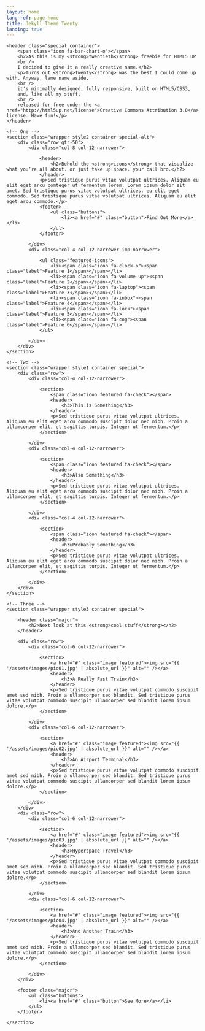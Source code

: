 ```yaml
---
layout: home
lang-ref: page-home
title: Jekyll Theme Twenty
landing: true
---
```

<!-- Main -->
<article id="main">

    <header class="special container">
        <span class="icon fa-bar-chart-o"></span>
        <h2>As this is my <strong>twentieth</strong> freebie for HTML5 UP
        <br />
        I decided to give it a really creative name.</h2>
        <p>Turns out <strong>Twenty</strong> was the best I could come up with. Anyway, lame name aside,
        <br />
        it's minimally designed, fully responsive, built on HTML5/CSS3,
        and, like all my stuff,
        <br />
        released for free under the <a href="http://html5up.net/license">Creative Commons Attribution 3.0</a> license. Have fun!</p>
    </header>

    <!-- One -->
    <section class="wrapper style2 container special-alt">
        <div class="row gtr-50">
            <div class="col-8 col-12-narrower">

                <header>
                    <h2>Behold the <strong>icons</strong> that visualize what you’re all about. or just take up space. your call bro.</h2>
                </header>
                <p>Sed tristique purus vitae volutpat ultrices. Aliquam eu elit eget arcu comteger ut fermentum lorem. Lorem ipsum dolor sit amet. Sed tristique purus vitae volutpat ultrices. eu elit eget commodo. Sed tristique purus vitae volutpat ultrices. Aliquam eu elit eget arcu commodo.</p>
                <footer>
                    <ul class="buttons">
                        <li><a href="#" class="button">Find Out More</a></li>
                    </ul>
                </footer>

            </div>
            <div class="col-4 col-12-narrower imp-narrower">

                <ul class="featured-icons">
                    <li><span class="icon fa-clock-o"><span class="label">Feature 1</span></span></li>
                    <li><span class="icon fa-volume-up"><span class="label">Feature 2</span></span></li>
                    <li><span class="icon fa-laptop"><span class="label">Feature 3</span></span></li>
                    <li><span class="icon fa-inbox"><span class="label">Feature 4</span></span></li>
                    <li><span class="icon fa-lock"><span class="label">Feature 5</span></span></li>
                    <li><span class="icon fa-cog"><span class="label">Feature 6</span></span></li>
                </ul>

            </div>
        </div>
    </section>

    <!-- Two -->
    <section class="wrapper style1 container special">
        <div class="row">
            <div class="col-4 col-12-narrower">

                <section>
                    <span class="icon featured fa-check"></span>
                    <header>
                        <h3>This is Something</h3>
                    </header>
                    <p>Sed tristique purus vitae volutpat ultrices. Aliquam eu elit eget arcu commodo suscipit dolor nec nibh. Proin a ullamcorper elit, et sagittis turpis. Integer ut fermentum.</p>
                </section>

            </div>
            <div class="col-4 col-12-narrower">

                <section>
                    <span class="icon featured fa-check"></span>
                    <header>
                        <h3>Also Something</h3>
                    </header>
                    <p>Sed tristique purus vitae volutpat ultrices. Aliquam eu elit eget arcu commodo suscipit dolor nec nibh. Proin a ullamcorper elit, et sagittis turpis. Integer ut fermentum.</p>
                </section>

            </div>
            <div class="col-4 col-12-narrower">

                <section>
                    <span class="icon featured fa-check"></span>
                    <header>
                        <h3>Probably Something</h3>
                    </header>
                    <p>Sed tristique purus vitae volutpat ultrices. Aliquam eu elit eget arcu commodo suscipit dolor nec nibh. Proin a ullamcorper elit, et sagittis turpis. Integer ut fermentum.</p>
                </section>

            </div>
        </div>
    </section>

    <!-- Three -->
    <section class="wrapper style3 container special">

        <header class="major">
            <h2>Next look at this <strong>cool stuff</strong></h2>
        </header>

        <div class="row">
            <div class="col-6 col-12-narrower">

                <section>
                    <a href="#" class="image featured"><img src="{{ '/assets/images/pic01.jpg' | absolute_url }}" alt="" /></a>
                    <header>
                        <h3>A Really Fast Train</h3>
                    </header>
                    <p>Sed tristique purus vitae volutpat commodo suscipit amet sed nibh. Proin a ullamcorper sed blandit. Sed tristique purus vitae volutpat commodo suscipit ullamcorper sed blandit lorem ipsum dolore.</p>
                </section>

            </div>
            <div class="col-6 col-12-narrower">

                <section>
                    <a href="#" class="image featured"><img src="{{ '/assets/images/pic02.jpg' | absolute_url }}" alt="" /></a>
                    <header>
                        <h3>An Airport Terminal</h3>
                    </header>
                    <p>Sed tristique purus vitae volutpat commodo suscipit amet sed nibh. Proin a ullamcorper sed blandit. Sed tristique purus vitae volutpat commodo suscipit ullamcorper sed blandit lorem ipsum dolore.</p>
                </section>

            </div>
        </div>
        <div class="row">
            <div class="col-6 col-12-narrower">

                <section>
                    <a href="#" class="image featured"><img src="{{ '/assets/images/pic03.jpg' | absolute_url }}" alt="" /></a>
                    <header>
                        <h3>Hyperspace Travel</h3>
                    </header>
                    <p>Sed tristique purus vitae volutpat commodo suscipit amet sed nibh. Proin a ullamcorper sed blandit. Sed tristique purus vitae volutpat commodo suscipit ullamcorper sed blandit lorem ipsum dolore.</p>
                </section>

            </div>
            <div class="col-6 col-12-narrower">

                <section>
                    <a href="#" class="image featured"><img src="{{ '/assets/images/pic04.jpg' | absolute_url }}" alt="" /></a>
                    <header>
                        <h3>And Another Train</h3>
                    </header>
                    <p>Sed tristique purus vitae volutpat commodo suscipit amet sed nibh. Proin a ullamcorper sed blandit. Sed tristique purus vitae volutpat commodo suscipit ullamcorper sed blandit lorem ipsum dolore.</p>
                </section>

            </div>
        </div>

        <footer class="major">
            <ul class="buttons">
                <li><a href="#" class="button">See More</a></li>
            </ul>
        </footer>

    </section>

</article>